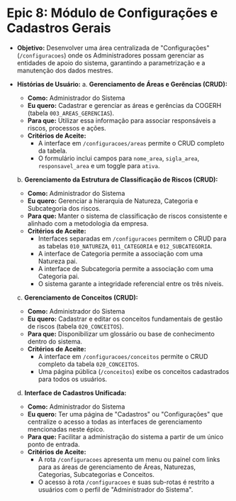 # Epic 8: Módulo de Configurações e Cadastros Gerais

- **Objetivo:** Desenvolver uma área centralizada de "Configurações" (`/configuracoes`) onde os Administradores possam gerenciar as entidades de apoio do sistema, garantindo a parametrização e a manutenção dos dados mestres.

- **Histórias de Usuário:**
  a. **Gerenciamento de Áreas e Gerências (CRUD):**
    - **Como:** Administrador do Sistema
    - **Eu quero:** Cadastrar e gerenciar as áreas e gerências da COGERH (tabela `003_AREAS_GERENCIAS`).
    - **Para que:** Utilizar essa informação para associar responsáveis a riscos, processos e ações.
    - **Critérios de Aceite:**
        - A interface em `/configuracoes/areas` permite o CRUD completo da tabela.
        - O formulário inclui campos para `nome_area`, `sigla_area`, `responsavel_area` e um toggle para `ativa`.

  b. **Gerenciamento da Estrutura de Classificação de Riscos (CRUD):**
    - **Como:** Administrador do Sistema
    - **Eu quero:** Gerenciar a hierarquia de Natureza, Categoria e Subcategoria dos riscos.
    - **Para que:** Manter o sistema de classificação de riscos consistente e alinhado com a metodologia da empresa.
    - **Critérios de Aceite:**
        - Interfaces separadas em `/configuracoes` permitem o CRUD para as tabelas `010_NATUREZA`, `011_CATEGORIA` e `012_SUBCATEGORIA`.
        - A interface de Categoria permite a associação com uma Natureza pai.
        - A interface de Subcategoria permite a associação com uma Categoria pai.
        - O sistema garante a integridade referencial entre os três níveis.

  c. **Gerenciamento de Conceitos (CRUD):**
    - **Como:** Administrador do Sistema
    - **Eu quero:** Cadastrar e editar os conceitos fundamentais de gestão de riscos (tabela `020_CONCEITOS`).
    - **Para que:** Disponibilizar um glossário ou base de conhecimento dentro do sistema.
    - **Critérios de Aceite:**
        - A interface em `/configuracoes/conceitos` permite o CRUD completo da tabela `020_CONCEITOS`.
        - Uma página pública (`/conceitos`) exibe os conceitos cadastrados para todos os usuários.

  d. **Interface de Cadastros Unificada:**
    - **Como:** Administrador do Sistema
    - **Eu quero:** Ter uma página de "Cadastros" ou "Configurações" que centralize o acesso a todas as interfaces de gerenciamento mencionadas neste épico.
    - **Para que:** Facilitar a administração do sistema a partir de um único ponto de entrada.
    - **Critérios de Aceite:**
        - A rota `/configuracoes` apresenta um menu ou painel com links para as áreas de gerenciamento de Áreas, Naturezas, Categorias, Subcategorias e Conceitos.
        - O acesso à rota `/configuracoes` e suas sub-rotas é restrito a usuários com o perfil de "Administrador do Sistema".
